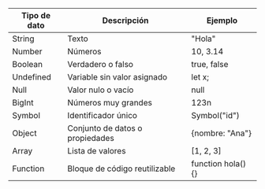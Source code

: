 | Tipo de dato | Descripción | Ejemplo |
|---------------|-------------|----------|
| String | Texto | "Hola" |
| Number | Números | 10, 3.14 |
| Boolean | Verdadero o falso | true, false |
| Undefined | Variable sin valor asignado | let x; |
| Null | Valor nulo o vacío | null |
| BigInt | Números muy grandes | 123n |
| Symbol | Identificador único | Symbol("id") |
| Object | Conjunto de datos o propiedades | {nombre: "Ana"} |
| Array | Lista de valores | [1, 2, 3] |
| Function | Bloque de código reutilizable | function hola() {} |
